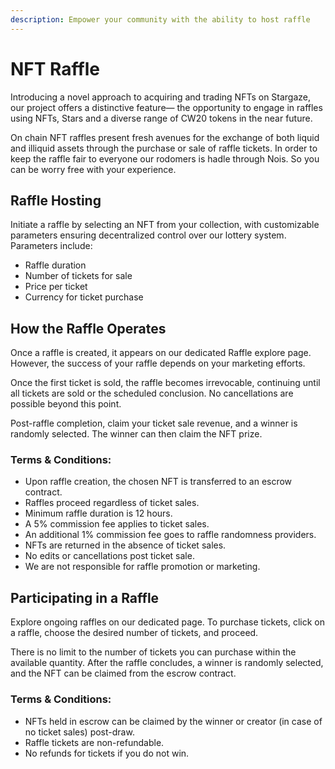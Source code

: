 ```yaml
---
description: Empower your community with the ability to host raffle
---
```


# NFT Raffle

Introducing a novel approach to acquiring and trading NFTs on Stargaze, our project offers a distinctive feature— the opportunity to engage in raffles using NFTs, Stars and a diverse range of CW20 tokens in the near future.

On chain NFT raffles present fresh avenues for the exchange of both liquid and illiquid assets through the purchase or sale of raffle tickets. In order to keep the raffle fair to everyone our rodomers is hadle through Nois. So you can be worry free with your experience.&#x20;

## **Raffle Hosting**

Initiate a raffle by selecting an NFT from your collection, with customizable parameters ensuring decentralized control over our lottery system. Parameters include:

* Raffle duration
* Number of tickets for sale
* Price per ticket
* Currency for ticket purchase

## How the Raffle Operates&#x20;

Once a raffle is created, it appears on our dedicated Raffle explore page. However, the success of your raffle depends on your marketing efforts.

Once the first ticket is sold, the raffle becomes irrevocable, continuing until all tickets are sold or the scheduled conclusion. No cancellations are possible beyond this point.

Post-raffle completion, claim your ticket sale revenue, and a winner is randomly selected. The winner can then claim the NFT prize.

### Terms & Conditions:

* Upon raffle creation, the chosen NFT is transferred to an escrow contract.
* Raffles proceed regardless of ticket sales.
* Minimum raffle duration is 12 hours.
* A 5% commission fee applies to ticket sales.
* An additional 1% commission fee goes to raffle randomness providers.
* NFTs are returned in the absence of ticket sales.
* No edits or cancellations post ticket sale.
* We are not responsible for raffle promotion or marketing.

## Participating in a Raffle

Explore ongoing raffles on our dedicated page. To purchase tickets, click on a raffle, choose the desired number of tickets, and proceed.

There is no limit to the number of tickets you can purchase within the available quantity. After the raffle concludes, a winner is randomly selected, and the NFT can be claimed from the escrow contract.

### Terms & Conditions:

* NFTs held in escrow can be claimed by the winner or creator (in case of no ticket sales) post-draw.
* Raffle tickets are non-refundable.
* No refunds for tickets if you do not win.

